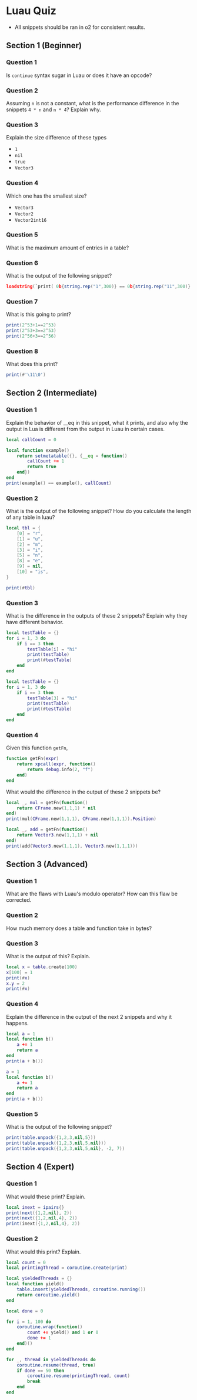 # Luau Quiz

* All snippets should be ran in o2 for consistent results.

## Section 1 (Beginner)

### Question 1
Is ``continue`` syntax sugar in Luau or does it have an opcode?

### Question 2
Assuming ``n`` is not a constant, what is the performance difference in the snippets ``4 * n`` and ``n * 4``? Explain why.

### Question 3
Explain the size difference of these types

* ``1``
* ``nil``
* ``true``
* ``Vector3``

### Question 4
Which one has the smallest size?

* ``Vector3``
* ``Vector2``
* ``Vector2int16``

### Question 5
What is the maximum amount of entries in a table?

### Question 6
What is the output of the following snippet?
```lua
loadstring(`print( 0b{string.rep("1",300)} == 0b{string.rep("11",300)} )`)()
```

### Question 7
What is this going to print?
```lua
print(2^53+1==2^53)
print(2^53+3==2^53)
print(2^56+3==2^56)
```

### Question 8
What does this print?
```lua
print(#'\11\0')
```

## Section 2 (Intermediate)

### Question 1

Explain the behavior of __eq in this snippet, what it prints, and also why the output in Lua is different from the output in Luau in certain cases.
```lua
local callCount = 0

local function example()
    return setmetatable({}, {__eq = function() 
        callCount += 1
        return true 
    end}) 
end
print(example() == example(), callCount)
```

### Question 2
What is the output of the following snippet? How do you calculate the length of any table in luau?
```lua
local tbl = {
    [0] = "r",
    [1] = "u",
    [2] = "m",
    [3] = "i",
    [5] = "n",
    [8] = "e",
    [9] = nil,
    [10] = "is",
}

print(#tbl)
```

### Question 3

What is the difference in the outputs of these 2 snippets? Explain why they have different behavior.
```lua
local testTable = {}
for i = 1, 3 do
    if i == 3 then
        testTable[i] = "hi"
        print(testTable)
        print(#testTable)
    end
end
```

```lua
local testTable = {}
for i = 1, 3 do
    if i == 3 then
        testTable[3] = "hi"
        print(testTable)
        print(#testTable)
    end
end
```

### Question 4
Given this function ``getFn``,

```lua
function getFn(expr)
    return xpcall(expr, function()
        return debug.info(2, "f")
    end)
end
```

What would the difference in the output of these 2 snippets be?

```lua
local _, mul = getFn(function()
    return CFrame.new(1,1,1) * nil
end)
print(mul(CFrame.new(1,1,1), CFrame.new(1,1,1)).Position)
```
```lua
local _, add = getFn(function()
    return Vector3.new(1,1,1) + nil
end)
print(add(Vector3.new(1,1,1), Vector3.new(1,1,1)))
```

## Section 3 (Advanced)

### Question 1
What are the flaws with Luau's modulo operator? How can this flaw be corrected.

### Question 2
How much memory does a table and function take in bytes?

### Question 3

What is the output of this? Explain.
```lua
local x = table.create(100)
x[100] = 1
print(#x)
x.y = 2
print(#x)
```

### Question 4
Explain the difference in the output of the next 2 snippets and why it happens. 

```lua
local a = 1
local function b()
    a += 1
    return a
end
print(a + b())
```

```lua
a = 1
local function b()
    a += 1
    return a
end
print(a + b())
```

### Question 5
What is the output of the following snippet?
```lua
print(table.unpack({1,2,3,nil,5}))
print(table.unpack({1,2,3,nil,5,nil}))
print(table.unpack({1,2,3,nil,5,nil}, -2, 7))
```
## Section 4 (Expert)

### Question 1
What would these print? Explain.
```lua
local inext = ipairs{}
print(next({1,2,nil}, 2))
print(next({1,2,nil,4}, 2))
print(inext({1,2,nil,4}, 2))
```

### Question 2
What would this print? Explain.
```lua
local count = 0
local printingThread = coroutine.create(print)

local yieldedThreads = {}
local function yield()
    table.insert(yieldedThreads, coroutine.running())
    return coroutine.yield()
end

local done = 0

for i = 1, 100 do
    coroutine.wrap(function()
        count += yield() and 1 or 0
        done += 1
    end)()
end

for _, thread in yieldedThreads do
    coroutine.resume(thread, true)
    if done == 50 then
        coroutine.resume(printingThread, count)
        break
    end
end
```

